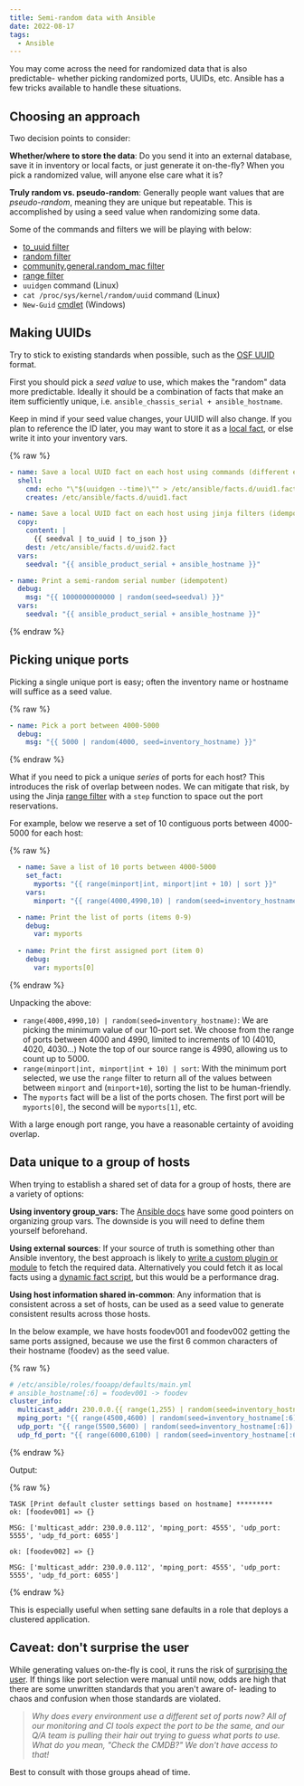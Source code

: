 ```yaml
---
title: Semi-random data with Ansible
date: 2022-08-17
tags:
  - Ansible
---
```


You may come across the need for randomized data that is also predictable- whether picking randomized ports, UUIDs, etc. Ansible has a few tricks available to handle these situations.

## Choosing an approach ##

Two decision points to consider:

**Whether/where to store the data**: Do you send it into an external database, save it in inventory or local facts, or just generate it on-the-fly? When you pick a randomized value, will anyone else care what it is?

**Truly random vs. pseudo-random**: Generally people want values that are *pseudo-random*, meaning they are unique but repeatable. This is accomplished by using a seed value when randomizing some data.

Some of the commands and filters we will be playing with below:

* [to_uuid filter](https://docs.ansible.com/ansible/latest/user_guide/playbooks_filters.html#managing-uuids)
* [random filter](https://docs.ansible.com/ansible/latest/user_guide/playbooks_filters.html#randomizing-data)
* [community.general.random_mac filter](https://docs.ansible.com/ansible/latest/user_guide/playbooks_filters.html#random-mac-addresses)
* [range filter](https://jinja.palletsprojects.com/en/latest/templates/#jinja-globals.range)
* `uuidgen` command (Linux)
* `cat /proc/sys/kernel/random/uuid` command (Linux)
* `New-Guid` [cmdlet](https://docs.microsoft.com/en-us/powershell/module/microsoft.powershell.utility/new-guid) (Windows)

## Making UUIDs ##

Try to stick to existing standards when possible, such as the [OSF UUID](https://en.wikipedia.org/wiki/Universally_unique_identifier) format.

First you should pick a *seed value* to use, which makes the "random" data more predictable. Ideally it should be a combination of facts that make an item sufficiently unique, i.e. `ansible_chassis_serial + ansible_hostname`.

Keep in mind if your seed value changes, your UUID will also change. If you plan to reference the ID later, you may want to store it as a [local fact](https://docs.ansible.com/ansible/latest/user_guide/playbooks_vars_facts.html#facts-d-or-local-facts), or else write it into your inventory vars.

{% raw %}
```yaml
- name: Save a local UUID fact on each host using commands (different every time)
  shell:
    cmd: echo "\"$(uuidgen --time)\"" > /etc/ansible/facts.d/uuid1.fact  
    creates: /etc/ansible/facts.d/uuid1.fact

- name: Save a local UUID fact on each host using jinja filters (idempotent)
  copy:
    content: |
      {{ seedval | to_uuid | to_json }}
    dest: /etc/ansible/facts.d/uuid2.fact
  vars:
    seedval: "{{ ansible_product_serial + ansible_hostname }}"

- name: Print a semi-random serial number (idempotent)
  debug:
    msg: "{{ 1000000000000 | random(seed=seedval) }}"
  vars:
    seedval: "{{ ansible_product_serial + ansible_hostname }}"

```
{% endraw %}

## Picking unique ports ##

Picking a single unique port is easy; often the inventory name or hostname will suffice as a seed value.

{% raw %}
```yaml
- name: Pick a port between 4000-5000
  debug:
    msg: "{{ 5000 | random(4000, seed=inventory_hostname) }}"
```
{% endraw %}

What if you need to pick a unique *series* of ports for each host? This introduces the risk of overlap between nodes. We can mitigate that risk, by using the Jinja [range filter](https://jinja.palletsprojects.com/en/2.10.x/templates/#range) with a `step` function to space out the port reservations.

For example, below we reserve a set of 10 contiguous ports between 4000-5000 for each host:

{% raw %}
```yaml
  - name: Save a list of 10 ports between 4000-5000
    set_fact:
      myports: "{{ range(minport|int, minport|int + 10) | sort }}"
    vars:
      minport: "{{ range(4000,4990,10) | random(seed=inventory_hostname) }}"

  - name: Print the list of ports (items 0-9)
    debug:
      var: myports
  
  - name: Print the first assigned port (item 0)
    debug:
      var: myports[0]
```
{% endraw %}

Unpacking the above:

* `range(4000,4990,10) | random(seed=inventory_hostname)`: We are picking the minimum value of our 10-port set. We choose from the range of ports between 4000 and 4990, limited to increments of 10 (4010, 4020, 4030...) Note the top of our source range is 4990, allowing us to count up to 5000.
*  `range(minport|int, minport|int + 10) | sort`: With the minimum port selected, we use the `range` filter to return all of the values between between `minport` and (`minport+10`), sorting the list to be human-friendly.
* The `myports` fact will be a list of the ports chosen. The first port will be `myports[0]`, the second will be `myports[1]`, etc.

With a large enough port range, you have a reasonable certainty of avoiding overlap.

## Data unique to a group of hosts ##

When trying to establish a shared set of data for a group of hosts, there are a variety of options:

**Using inventory group_vars:** The [Ansible docs](https://docs.ansible.com/ansible/latest/user_guide/intro_inventory.html#organizing-host-and-group-variables) have some good pointers on organizing group vars. The downside is you will need to define them yourself beforehand.

**Using external sources**: If your source of truth is something other than Ansible inventory, the best approach is likely to [write a custom plugin or module](https://docs.ansible.com/ansible/latest/dev_guide/index.html) to fetch the required data. Alternatively you could fetch it as local facts using a [dynamic fact script](https://docs.ansible.com/ansible/latest/user_guide/playbooks_vars_facts.html#adding-custom-facts), but this would be a performance drag.

**Using host information shared in-common**: Any information that is consistent across a set of hosts, can be used as a seed value to generate consistent results across those hosts.

In the below example, we have hosts foodev001 and foodev002 getting the same ports assigned, because we use the first 6 common characters of their hostname (foodev) as the seed value.

{% raw %}
```yaml
# /etc/ansible/roles/fooapp/defaults/main.yml
# ansible_hostname[:6] = foodev001 -> foodev
cluster_info:
  multicast_addr: 230.0.0.{{ range(1,255) | random(seed=inventory_hostname[:6]) }}
  mping_port: "{{ range(4500,4600) | random(seed=inventory_hostname[:6]) }}"
  udp_port: "{{ range(5500,5600) | random(seed=inventory_hostname[:6]) }}"
  udp_fd_port: "{{ range(6000,6100) | random(seed=inventory_hostname[:6]) }}"

```
{% endraw %}

Output:

{% raw %}
```
TASK [Print default cluster settings based on hostname] *********
ok: [foodev001] => {}

MSG: ['multicast_addr: 230.0.0.112', 'mping_port: 4555', 'udp_port: 5555', 'udp_fd_port: 6055']

ok: [foodev002] => {}

MSG: ['multicast_addr: 230.0.0.112', 'mping_port: 4555', 'udp_port: 5555', 'udp_fd_port: 6055']

```
{% endraw %}

This is especially useful when setting sane defaults in a role that deploys a clustered application.

## Caveat: don't surprise the user ##

While generating values on-the-fly is cool, it runs the risk of [surprising the user](https://en.wikipedia.org/wiki/Principle_of_least_astonishment). If things like port selection were manual until now, odds are high that there are some unwritten standards that you aren't aware of- leading to chaos and confusion when those standards are violated.

> *Why does every environment use a different set of ports now? All of our monitoring and CI tools expect the port to be the same, and our Q/A team is pulling their hair out trying to guess what ports to use. What do you mean, "Check the CMDB?" We don't have access to that!*

Best to consult with those groups ahead of time.